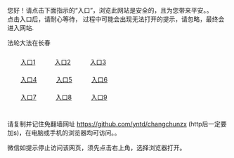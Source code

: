 您好！请点击下面指示的“入口”，浏览此网站是安全的，且为您带来平安。。 <br/>
点击入口后，请耐心等待， 过程中可能会出现无法打开的提示，请忽略，最终会进入网站. </br>

法轮大法在长春<br/>
<div style="padding:10px"><a style="margin:20px" target="_blank" href="https://d23wgo6hzv08es.cloudfront.net/2Qpsp?inhxwi" id="ccLink1" rel="nofollow">入口1</a> <a target="_blank" style="margin:20px" href="https://d2bvjty4kx5ua.cloudfront.net/2Qpsp?jgmxii" id="ccLink2" rel="nofollow">入口2</a> <a style="margin:20px" target="_blank" href="https://dcakqpprsr2f2.cloudfront.net/2Qpsp?zjxvlgwy" id="ccLink3" rel="nofollow">入口3</a></div>

<div style="padding:10px" ><a style="margin:20px" target="_blank" href="https://d23wgo6hzv08es.cloudfront.net/2Qpsp?inhxwi" id="ccLink4" rel="nofollow">入口4</a> <a style="margin:20px" href="https://d2bvjty4kx5ua.cloudfront.net/2Qpsp?jgmxii" target="_blank" id="ccLink5" rel="nofollow">入口5</a> <a style="margin:20px" href="https://dcakqpprsr2f2.cloudfront.net/2Qpsp?zjxvlgwy" target="_blank" id="ccLink6" rel="nofollow">入口6</a></div>

<div style="padding:10px"><a style="margin:20px" target="_blank" href="https://d23wgo6hzv08es.cloudfront.net/2Qpsp?inhxwi" id="ccLink7" rel="nofollow">入口7</a> <a style="margin:20px" href="https://d2bvjty4kx5ua.cloudfront.net/2Qpsp?jgmxii" target="_blank" id="ccLink8" rel="nofollow">入口8</a> <a style="margin:20px" target="_blank" href="https://dcakqpprsr2f2.cloudfront.net/2Qpsp?zjxvlgwy" id="ccLink9" rel="nofollow">入口9</a></div>

<br/>



请复制并记住免翻墙网址 https://github.com/yntd/changchunzx (http后一定要加s)，在电脑或手机的浏览器均可访问。。<br/>

微信如提示停止访问该网页，须先点击右上角，选择浏览器打开。
